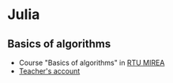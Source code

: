 # Julia
Basics of algorithms
---
- Course "Basics of algorithms" in [RTU MIREA](https://english.mirea.ru/)
- [Teacher's account](https://github.com/Vibof)
